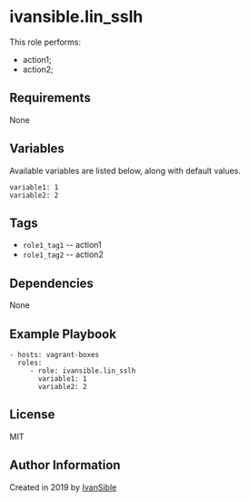 # ivansible.lin_sslh

This role performs:
 - action1;
 - action2;


## Requirements

None


## Variables

Available variables are listed below, along with default values.

    variable1: 1
    variable2: 2


## Tags

- `role1_tag1` -- action1
- `role1_tag2` -- action2


## Dependencies

None


## Example Playbook

    - hosts: vagrant-boxes
      roles:
         - role: ivansible.lin_sslh
           variable1: 1
           variable2: 2


## License

MIT

## Author Information

Created in 2019 by [IvanSible](https://github.com/ivansible)
